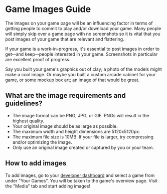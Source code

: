 # Game Images Guide

The images on your game page will be an influencing factor in terms of getting people to commit to play and/or download your game. Many people will simply skip over a game page with no screenshots so it is vital that you post images of your game that are relevant and flattering.

If your game is a work-in-progress, it's essential to post images in order to get--and keep--people interested in your game. Screenshots in particular are excellent proof of progress.

Say you built your game's graphics out of clay; a photo of the models might make a cool image. Or maybe you built a custom arcade cabinet for your game, or some mockup box art; an image of that would be great.

## What are the image requirements and guidelines?

- The image format can be PNG, JPG, or GIF. PNGs will result in the highest quality.
- Your original image should be as large as possible.
- The maximum width and height dimensions are 5120x5120px.
- The maximum file size is 10MB. If your file is larger, try compressing and/or optimizing the image.
- Only use an original image created or captured by you or your team.

## How to add images

To add images, go to your [developer dashboard](https://gamejolt.com/dashboard/) and select a game from under "Your Games". You will be taken to the game's overview page. Visit the "Media" tab and start adding images!
